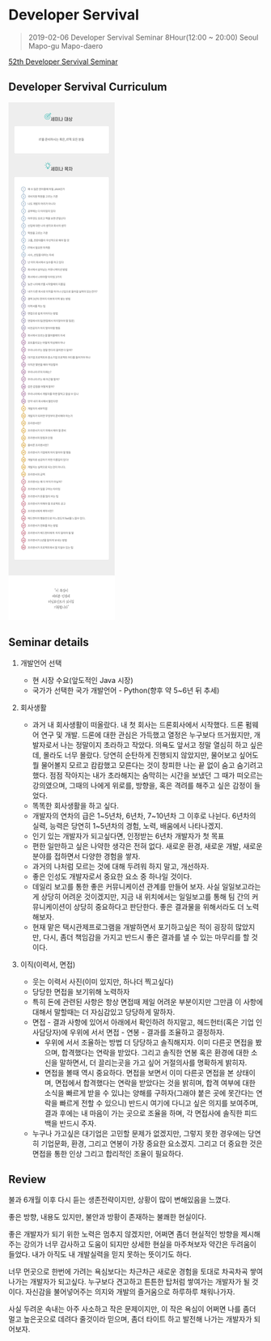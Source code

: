 # Developer Servival
> 2019-02-06 Developer Servival Seminar 8Hour(12:00 ~ 20:00)
> Seoul  Mapo-gu  Mapo-daero

[52th Developer Servival Seminar](https://cafe.naver.com/amunamuna/7967)


## Developer Servival Curriculum

![Curriculum](./assets/52th-developer-survival-curriculum.jpg)


## Seminar details

1. 개발언어 선택
    * 현 시장 수요(앞도적인 Java 시장)
    * 국가가 선택한 국가 개발언어 - Python(향후 약 5~6년 뒤 추세)

2. 회사생활
    * 과거 내 회사생활이 떠올랐다.
      내 첫 회사는 드론회사에서 시작했다. 드론 펌웨어 연구 및 개발. 드론에 대한 관심은 가득했고 열정은 누구보다 뜨거웠지만, 개발자로서 나는 정말이지 초라하고 작았다.
      의욕도 앞서고 정말 열심히 하고 싶은데, 몰라도 너무 몰랐다. 당연히 순탄하게 진행되지 않았지만, 물어보고 싶어도 뭘 물어볼지 모르고 캄캄했고 모른다는 것이 창피한 나는 끝 없이 숨고 숨기려고 했다. 점점 작아지는 내가 초라해지는 숨막히는 시간을 보냈던 그 때가 떠오르는 강의였으며, 그때의 나에게 위로를, 방향을, 혹은 격려를 해주고 싶은 감정이 들었다.
    * 똑똑한 회사생활을 하고 싶다.
    * 개발자의 연차의 급은 1~5년차, 6년차, 7~10년차 그 이후로 나뉜다.
      6년차의 실력, 능력은 당연히 1~5년차의 경험, 노력, 배움에서 나타나겠지.
    * 인기 있는 개발자가 되고싶다면, 인정받는 6년차 개발자가 첫 목표
    * 편한 일만하고 싶은 나약한 생각은 전혀 없다. 새로운 환경, 새로운 개발, 새로운 분야를 접하면서 다양한 경험을 쌓자.
    * 과거의 나처럼 모르는 것에 대해 두려워 하지 말고, 개선하자.
    * 좋은 인성도 개발자로서 중요한 요소 중 하나일 것이다.
    * 데일리 보고를 통한 좋은 커뮤니케이션 관계를 만들어 보자.
      사실 일일보고라는게 상당히 어려운 것이겠지만, 지금 내 위치에서는 일일보고를 통해 팀 간의 커뮤니케이션이 상당히 중요하다고 판단한다. 좋은 결과물을 위해서라도 더 노력해보자.
    * 현재 맡은 택시관제프로그램을 개발하면서 포기하고싶은 적이 굉장히 많았지만, 다시, 좀더 책임감을 가지고 반드시 좋은 결과를 낼 수 있는 마무리를 할 것이다.

3. 이직(이력서, 면접)
    * 웃는 이력서 사진(이미 있지만, 하나더 찍고싶다)
    * 당당한 면접을 보기위해 노력하자
    * 특히 돈에 관련된 사항은 항상 면접때 제일 어려운 부분이지만 그만큼 이 사항에 대해서 말할때는 더 자심감있고 당당하게 말하자.
    * 면접 - 결과 사항에 있어서 아래에서 확인하려 하지말고, 헤드헌터(혹은 기업 인사담당자)에 우위에 서서 면접 - 연봉 - 결과를 조율하고 결정하자.
        + 우위에 서서 조율하는 방법
        더 당당하고 솔직해지자. 이미 다른곳 면접을 봤으며, 합격했다는 연락을 받았다. 그리고 솔직한 연봉 혹은 환경에 대한 소신을 말하면서, 더 끌리는곳을 가고 싶어 거절의사를 명확하게 밝히자.
        + 면접을 볼때 역시 중요하다. 면접을 보면서 이미 다른곳 면접을 본 상태이며, 면접에서 합격했다는 연락을 받았다는 것을 밝히며, 합격 여부에 대한 소식을 빠르게 받을 수 있냐는 양해를 구하자(그래야 붙은 곳에 못간다는 연락을 빠르게 전할 수 있으니) 반드시 여기에 다니고 싶은 의지를 보여주며, 결과 후에는 내 마음이 가는 곳으로 조율을 하며, 각 면접사에 솔직한 피드백을 반드시 주자.
    * 누구나 가고싶은 대기업은 고민할 문제가 없겠지만, 그렇지 못한 경우에는 당연히 기업문화, 환경, 그리고 연봉이 가장 중요한 요소겠지. 그리고 더 중요한 것은 면접을 통한 인상 그리고 합리적인 조율이 필요하다.


## Review

불과 6개월 이후 다시 듣는 생존전략이지만, 상황이 많이 변해있음을 느꼈다.

좋은 방향, 내용도 있지만, 불안과 방황이 존재하는 불쾌한 현실이다.

좋은 개발자가 되기 위한 노력은 멈추지 않겠지만, 어쩌면 좀더 현실적인 방향을 제시해주는 강의가 너무 감사하고 도움이 되지만 상세한 현실을 마주쳐보자 약간은 두려움이 들었다. 내가 아직도 내 개발실력을 믿지 못하는 뜻이기도 하다.

너무 먼곳으로 한번에 가려는 욕심보다는 차근차근 새로운 경험을 토대로 차곡차곡 쌓여 나가는 개발자가 되고싶다. 누구보다 견고하고 튼튼한 탑처럼 쌓여가는 개발자가 될 것이다. 자신감을 불어넣어주는 의지와 개발의 즐거움으로 하루하루 채워나가자.

사실 두려운 속내는 아주 사소하고 작은 문제이지만, 이 작은 욕심이 어쩌면 나를 좀더 멀고 높은곳으로 데려다 줄것이라 믿으며, 좀더 타이트 하고 발전해 나가는 개발자가 되어보자.
